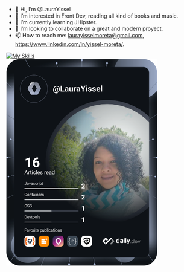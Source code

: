 - 👋 Hi, I’m @LauraYissel
- 👀 I’m interested in Front Dev, reading all kind of books and music.
- 🌱 I’m currently learning JHipster.
- 💞️ I’m looking to collaborate on a great and modern proyect.
- 📫 How to reach me: laurayisselmoreta@gmail.com, https://www.linkedin.com/in/yissel-moreta/.

[![My Skills](https://skillicons.dev/icons?i=js,html,css,nodejs,react,redux,angular,vue,ts,bootstrap,firebase,figma,git,github,firebase)](https://skillicons.dev)
<br/>
<a href="https://app.daily.dev/LauraYissel"><img src="https://github.com/LauraYissel/LauraYissel/blob/main/devcard.svg" width="400" alt="Laura Yissel Moreta Moreta's Dev Card"/></a>
<!---
LauraYissel/LauraYissel is a ✨ special ✨ repository because its `README.md` (this file) appears on your GitHub profile.
You can click the Preview link to take a look at your changes.
--->
